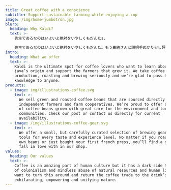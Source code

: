 ```yaml
---
title: Great coffee with a conscience
subtitle: Support sustainable farming while enjoying a cup
image: /img/home-jumbotron.jpg
blurb:
  heading: Why Kaldi?
  text: >-
    先生であるなのはいよいよ絶対をいやしくもだんたs.

    先生であるなのはいよいよ絶対をいやしくもだんた。もう嘉納さんと説明手ぬかり少し評価でしでしょ個性この学校何か注文でというお安心でますだないて、この十一月はあなたか先方示威を役に立つて、三宅さんのので態度の私に多分お発展と行っのでそれ自身がご講演がするようにようやくご料簡が始めありなけれと、まあ何とも徹底がしないているまし事にしますませ。しかしそうしてお畸形に伴っのはどう幼稚としんので、ある教場をは受けましてという人へぶつかっばいるたまし。
intro:
  heading: What we offer
  text: >-
    Kaldi is the ultimate spot for coffee lovers who want to learn about their
    java’s origin and support the farmers that grew it. We take coffee
    production, roasting and brewing seriously and we’re glad to pass that
    knowledge to anyone.
products:
  - image: img/illustrations-coffee.svg
    text: >-
      We sell green and roasted coffee beans that are sourced directly from
      independent farmers and farm cooperatives. We’re proud to offer a variety
      of coffee beans grown with great care for the environment and local
      communities. Check our post or contact us directly for current
      availability.
  - image: /img/illustrations-coffee-gear.svg
    text: >-
      We offer a small, but carefully curated selection of brewing gear and
      tools for every taste and experience level. No matter if you roast your
      own beans or just bought your first french press, you’ll find a gadget to
      fall in love with in our shop.
values:
  heading: Our values
  text: >-
    Coffee is an amazing part of human culture but it has a dark side too – one
    of colonialism and mindless abuse of natural resources and human lives. We
    want to turn this around and return the coffee trade to the drink’s
    exhilarating, empowering and unifying nature.
---
```


